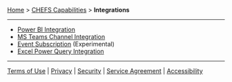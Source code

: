 [Home](index) > [CHEFS Capabilities](Capabilities) > **Integrations**
***

* [Power BI Integration](Power-BI-Integration)
* [MS Teams Channel Integration](MS-Teams-Channel-Integration)
* [Event Subscription](Event-Subscription) (Experimental)
* [Excel Power Query Integration](Excel-Power-Query-Integration)

***
[Terms of Use](Terms-of-Use) | [Privacy](Privacy) | [Security](Security) | [Service Agreement](Service-Agreement) | [Accessibility](Accessibility)